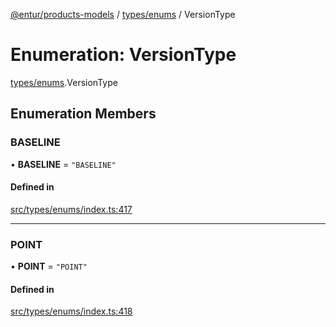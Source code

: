 [@entur/products-models](../README.md) / [types/enums](../modules/types_enums.md) / VersionType

# Enumeration: VersionType

[types/enums](../modules/types_enums.md).VersionType

## Enumeration Members

### BASELINE

• **BASELINE** = ``"BASELINE"``

#### Defined in

[src/types/enums/index.ts:417](https://github.com/entur/products-models/blob/main/src/types/enums/index.ts#L417)

___

### POINT

• **POINT** = ``"POINT"``

#### Defined in

[src/types/enums/index.ts:418](https://github.com/entur/products-models/blob/main/src/types/enums/index.ts#L418)
